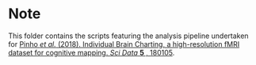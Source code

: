# Note

This folder contains the scripts featuring the analysis pipeline undertaken for [Pinho *et al.* (2018). Individual Brain Charting, a high-resolution fMRI dataset for cognitive mapping. *Sci Data* **5** , 180105](https://www.nature.com/articles/sdata2018105).
